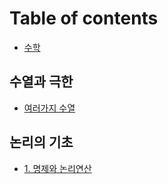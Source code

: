 # Table of contents

* [수학](README.md)

## 수열과 극한 <a id="progression-and-limit"></a>

* [여러가지 수열](progression-and-limit/undefined.md)

## 논리의 기초 <a id="basic-logic"></a>

* [1. 명제와 논리연산](basic-logic/proposition-logical-operation.md)


